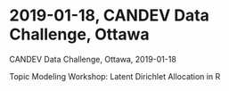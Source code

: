 # 2019-01-18, CANDEV Data Challenge, Ottawa
CANDEV Data Challenge, Ottawa, 2019-01-18

Topic Modeling Workshop: Latent Dirichlet Allocation in R

